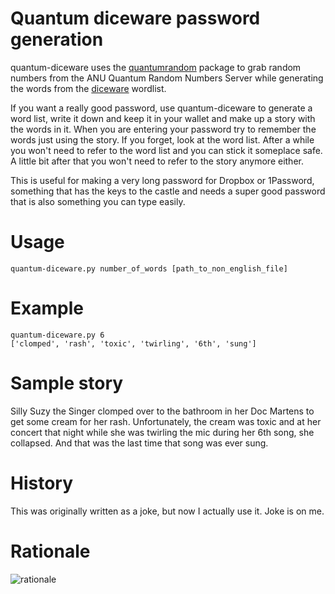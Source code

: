 Quantum diceware password generation
========================================================================
quantum-diceware uses the
[quantumrandom](https://github.com/lmacken/quantumrandom) package to grab random
numbers from the ANU Quantum Random Numbers Server while generating the words
from the [diceware](http://world.std.com/~reinhold/diceware.html) wordlist. 

If you want a really good password, use quantum-diceware to generate a word list, write
it down and keep it in your wallet and make up a story with the words in it. When
you are entering your password try to remember the words just using the story. 
If you forget, look at the
word list. After a while you won't need to refer to the word list and you can stick it
someplace safe. A little bit after that you won't need to refer to the story anymore either.

This is useful for making a very long password for Dropbox or 1Password, something that
has the keys to the castle and needs a super good password that is also something you can
type easily.

Usage
=====
    quantum-diceware.py number_of_words [path_to_non_english_file]
    
Example
=======
    quantum-diceware.py 6
    ['clomped', 'rash', 'toxic', 'twirling', '6th', 'sung']  
  
Sample story
============
Silly Suzy the Singer clomped over to the bathroom in her Doc Martens to get some cream for her rash. 
Unfortunately, the cream was toxic and at her concert that night while she was twirling the
mic during her 6th song, she collapsed. And that was the last time that song was ever sung.

History
=======
This was originally written as a joke, but now I actually use it. Joke is on me.

Rationale
=========
![rationale](http://imgs.xkcd.com/comics/password_strength.png)

